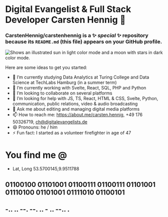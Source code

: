 # Digital Evangelist & Full Stack Developer Carsten Hennig 👋

### **CarstenHennig/carstenhennig** is a ✨ _special_ ✨ repository because its `README.md` (this file) appears on your GitHub profile.

<picture>
  <source media="(prefers-color-scheme: dark)" srcset="https://user-images.githubusercontent.com/25423296/163456776-7f95b81a-f1ed-45f7-b7ab-8fa810d529fa.png">
  <img alt="Shows an illustrated sun in light color mode and a moon with stars in dark color mode." src="https://user-images.githubusercontent.com/25423296/163456779-a8556205-d0a5-45e2-ac17-42d089e3c3f8.png">
</picture>

Here are some ideas to get you started:

- 🔭 I’m currently studying Data Analytics at Turing College and Data Science at TechLabs Hamburg (in a summer term) 
- 🌱 I’m currently working with Svelte, React, SQL, PHP and Python
- 👯 I’m looking to collaborate on several platforms
- 🤔 I’m looking for help with JS, TS, React, HTML & CSS, Svelte, Python, communication, public relations, video & audio broadcasting
- 💬 Ask me about editing and managing digital media platforms
- 📫 How to reach me: https://about.me/carsten.hennig, +49 176 50326719, ch@digitalevangelists.de
- 😄 Pronouns: he / him
- ⚡ Fun fact: I started as a volunteer firefighter in age of 47

# You find me @
- Lat, Long 53.5700145,9.9511788

## 01100100 01101001 01100111 01100111 01101001 01110100 01101001 01111010 01100101
## -.. .. --. --. .. - .. --.. .
